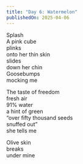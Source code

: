 ```yaml
---
title: "Day 6: Watermelon"
publishedOn: 2025-04-06
---
```


Splash  
A pink cube  
plinks  
onto her thin skin  
slides  
down her chin  
Goosebumps  
mocking me

The taste of freedom  
fresh air  
91% water  
a hint of green  
“over fifty thousand seeds  
snuffed out”  
she tells me

Olive skin  
breaks  
under mine

